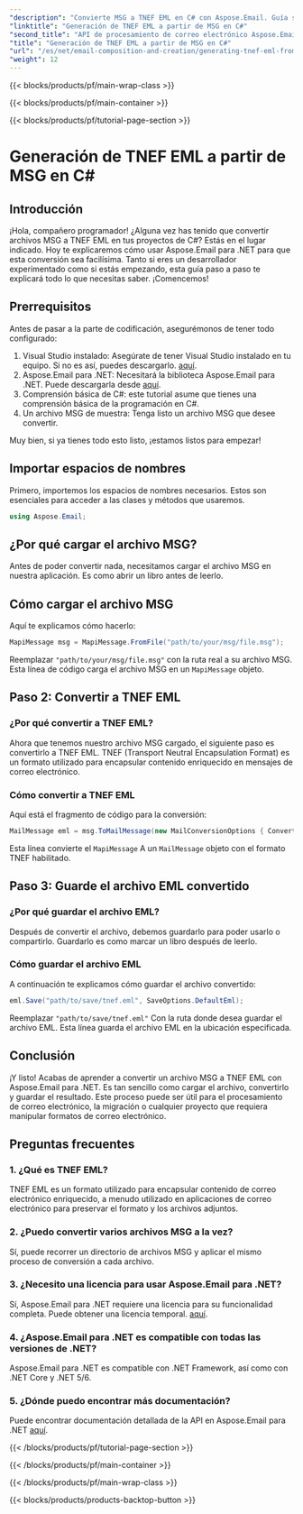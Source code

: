 ```yaml
---
"description": "Convierte MSG a TNEF EML en C# con Aspose.Email. Guía sencilla paso a paso. Impulsa tus proyectos de procesamiento de correo electrónico."
"linktitle": "Generación de TNEF EML a partir de MSG en C#"
"second_title": "API de procesamiento de correo electrónico Aspose.Email .NET"
"title": "Generación de TNEF EML a partir de MSG en C#"
"url": "/es/net/email-composition-and-creation/generating-tnef-eml-from-msg-in-csharp/"
"weight": 12
---
```


{{< blocks/products/pf/main-wrap-class >}}

{{< blocks/products/pf/main-container >}}

{{< blocks/products/pf/tutorial-page-section >}}

# Generación de TNEF EML a partir de MSG en C#


## Introducción

¡Hola, compañero programador! ¿Alguna vez has tenido que convertir archivos MSG a TNEF EML en tus proyectos de C#? Estás en el lugar indicado. Hoy te explicaremos cómo usar Aspose.Email para .NET para que esta conversión sea facilísima. Tanto si eres un desarrollador experimentado como si estás empezando, esta guía paso a paso te explicará todo lo que necesitas saber. ¡Comencemos!

## Prerrequisitos

Antes de pasar a la parte de codificación, asegurémonos de tener todo configurado:

1. Visual Studio instalado: Asegúrate de tener Visual Studio instalado en tu equipo. Si no es así, puedes descargarlo. [aquí](https://visualstudio.microsoft.com/downloads/).
2. Aspose.Email para .NET: Necesitará la biblioteca Aspose.Email para .NET. Puede descargarla desde [aquí](https://releases.aspose.com/email/net/).
3. Comprensión básica de C#: este tutorial asume que tienes una comprensión básica de la programación en C#.
4. Un archivo MSG de muestra: Tenga listo un archivo MSG que desee convertir.

Muy bien, si ya tienes todo esto listo, ¡estamos listos para empezar!

## Importar espacios de nombres

Primero, importemos los espacios de nombres necesarios. Estos son esenciales para acceder a las clases y métodos que usaremos.

```csharp
using Aspose.Email;
```

## ¿Por qué cargar el archivo MSG?

Antes de poder convertir nada, necesitamos cargar el archivo MSG en nuestra aplicación. Es como abrir un libro antes de leerlo.

## Cómo cargar el archivo MSG

Aquí te explicamos cómo hacerlo:

```csharp
MapiMessage msg = MapiMessage.FromFile("path/to/your/msg/file.msg");
```

Reemplazar `"path/to/your/msg/file.msg"` con la ruta real a su archivo MSG. Esta línea de código carga el archivo MSG en un `MapiMessage` objeto.

## Paso 2: Convertir a TNEF EML

### ¿Por qué convertir a TNEF EML?

Ahora que tenemos nuestro archivo MSG cargado, el siguiente paso es convertirlo a TNEF EML. TNEF (Transport Neutral Encapsulation Format) es un formato utilizado para encapsular contenido enriquecido en mensajes de correo electrónico.

### Cómo convertir a TNEF EML

Aquí está el fragmento de código para la conversión:

```csharp
MailMessage eml = msg.ToMailMessage(new MailConversionOptions { ConvertAsTnef = true });
```

Esta línea convierte el `MapiMessage` A un `MailMessage` objeto con el formato TNEF habilitado.

## Paso 3: Guarde el archivo EML convertido

### ¿Por qué guardar el archivo EML?

Después de convertir el archivo, debemos guardarlo para poder usarlo o compartirlo. Guardarlo es como marcar un libro después de leerlo.

### Cómo guardar el archivo EML

A continuación te explicamos cómo guardar el archivo convertido:

```csharp
eml.Save("path/to/save/tnef.eml", SaveOptions.DefaultEml);
```

Reemplazar `"path/to/save/tnef.eml"` Con la ruta donde desea guardar el archivo EML. Esta línea guarda el archivo EML en la ubicación especificada.

## Conclusión

¡Y listo! Acabas de aprender a convertir un archivo MSG a TNEF EML con Aspose.Email para .NET. Es tan sencillo como cargar el archivo, convertirlo y guardar el resultado. Este proceso puede ser útil para el procesamiento de correo electrónico, la migración o cualquier proyecto que requiera manipular formatos de correo electrónico.

## Preguntas frecuentes

### 1. ¿Qué es TNEF EML?
TNEF EML es un formato utilizado para encapsular contenido de correo electrónico enriquecido, a menudo utilizado en aplicaciones de correo electrónico para preservar el formato y los archivos adjuntos.

### 2. ¿Puedo convertir varios archivos MSG a la vez?
Sí, puede recorrer un directorio de archivos MSG y aplicar el mismo proceso de conversión a cada archivo.

### 3. ¿Necesito una licencia para usar Aspose.Email para .NET?
Sí, Aspose.Email para .NET requiere una licencia para su funcionalidad completa. Puede obtener una licencia temporal. [aquí](https://purchase.aspose.com/temporary-license/).

### 4. ¿Aspose.Email para .NET es compatible con todas las versiones de .NET?
Aspose.Email para .NET es compatible con .NET Framework, así como con .NET Core y .NET 5/6.

### 5. ¿Dónde puedo encontrar más documentación?
Puede encontrar documentación detallada de la API en Aspose.Email para .NET [aquí](https://reference.aspose.com/email/net/).

{{< /blocks/products/pf/tutorial-page-section >}}

{{< /blocks/products/pf/main-container >}}

{{< /blocks/products/pf/main-wrap-class >}}

{{< blocks/products/products-backtop-button >}}